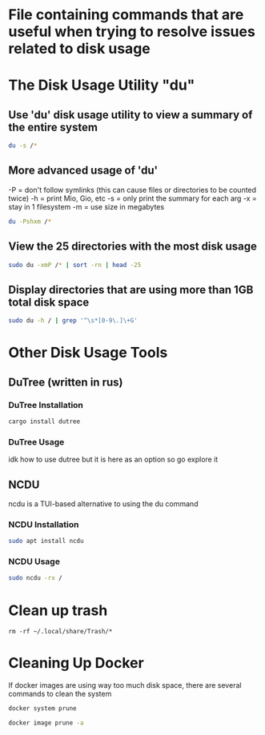 # File containing commands that are useful when trying to resolve issues related to disk usage


# The Disk Usage Utility "du"

## Use 'du' disk usage utility to view a summary of the entire system
```sh
du -s /*
```



## More advanced usage of 'du'

-P = don't follow symlinks (this can cause files or directories to be counted twice)
-h = print Mio, Gio, etc
-s = only print the summary for each arg
-x = stay in 1 filesystem
-m = use size in megabytes

```sh
du -Pshxm /*
```

## View the 25 directories with the most disk usage

```sh
sudo du -xmP /* | sort -rn | head -25
```

## Display directories that are using more than 1GB total disk space
```sh
sudo du -h / | grep '^\s*[0-9\.]\+G'
```

# Other Disk Usage Tools

## DuTree (written in rus)

### DuTree Installation
```sh
cargo install dutree
```

### DuTree Usage

idk how to use dutree but it is here as an option so go explore it


## NCDU

ncdu is a TUI-based alternative to using the du command

### NCDU Installation
```sh
sudo apt install ncdu
```

### NCDU Usage
```sh
sudo ncdu -rx /
```


# Clean up trash

```
rm -rf ~/.local/share/Trash/*
```


# Cleaning Up Docker

If docker images are using way too much disk space, there
are several commands to clean the system

```sh
docker system prune
```

```sh
docker image prune -a
```





